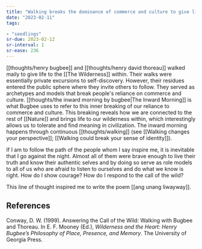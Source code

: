 ```yaml
---
title: "Walking breaks the dominance of commerce and culture to give life to wilderness"
date: "2023-02-11"
tags:

- "seedlings"
sr-due: 2023-02-12
sr-interval: 1
sr-ease: 236
---
```


[[thoughts/henry bugbee]] and [[thoughts/henry david thoreau]] walked maily to give life to the [[The Wilderness]] within. Their walks were essentially private excursions to self-discovery. However, their residues entered the public sphere where they invite others to follow. They served as archetypes and models that break people's reliance on commerce and culture. [[thoughts/the inward morning by bugbee|The Inward Morning]] is what Bugbee uses to refer to this inner breaking of our reliance to commerce and culture. This breaking reveals how we are connected to the rest of [[Nature]] and brings life to our wilderness within, which interestingly allows us to tolerate and find meaning in civilization. The inward morning happens through continuous [[thoughts/walking]] (see [[Walking changes your perspective]]; [[Walking could break your sense of identity]]).

If I am to follow the path of the people whom I say inspire me, it is inevitable that I go against the night. Almost all of them were brave enough to live their truth and know their authentic selves and by doing so serve as role models to all of us who are afraid to listen to ourselves and do what we know is right. How do I show courage? How do I respond to the call of the wild?

This line of thought inspired me to write the poem [[ang unang liwayway]].

## References

Conway, D. W. (1999). Answering the Call of the Wild: Walking with Bugbee and Thoreau. In E. F. Mooney (Ed.), _Wilderness and the Heart: Henry Bugbee’s Philosophy of Place, Presence, and Memory_. The University of Georgia Press.